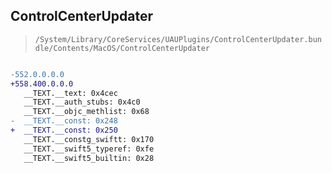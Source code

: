 ## ControlCenterUpdater

> `/System/Library/CoreServices/UAUPlugins/ControlCenterUpdater.bundle/Contents/MacOS/ControlCenterUpdater`

```diff

-552.0.0.0.0
+558.400.0.0.0
   __TEXT.__text: 0x4cec
   __TEXT.__auth_stubs: 0x4c0
   __TEXT.__objc_methlist: 0x68
-  __TEXT.__const: 0x248
+  __TEXT.__const: 0x250
   __TEXT.__constg_swiftt: 0x170
   __TEXT.__swift5_typeref: 0xfe
   __TEXT.__swift5_builtin: 0x28

```
